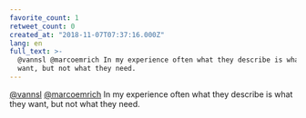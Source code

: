 ```yaml
---
favorite_count: 1
retweet_count: 0
created_at: "2018-11-07T07:37:16.000Z"
lang: en
full_text: >-
  @vannsl @marcoemrich In my experience often what they describe is what they
  want, but not what they need.
---
```


[@vannsl](https://twitter.com/vannsl)
[@marcoemrich](https://twitter.com/marcoemrich) In my experience often what they
describe is what they want, but not what they need.
